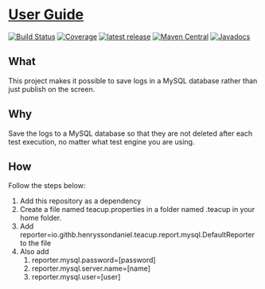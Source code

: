 # [User Guide](https://henryssondaniel.github.io/teacup.github.io/)
[![Build Status](https://travis-ci.com/HenryssonDaniel/teacup-java-report-mysql.svg?branch=master)](https://travis-ci.com/HenryssonDaniel/teacup-java-report-mysql)
[![Coverage](https://sonarcloud.io/api/project_badges/measure?project=HenryssonDaniel_teacup-java-report-mysql&metric=coverage)](https://sonarcloud.io/dashboard?id=HenryssonDaniel_teacup-java-report-mysql)
[![latest release](https://img.shields.io/badge/release%20notes-1.0.1-yellow.svg)](https://github.com/HenryssonDaniel/teacup-java-report-mysql/blob/master/doc/release-notes/official.md)
[![Maven Central](https://img.shields.io/maven-central/v/io.github.henryssondaniel.teacup.report/mysql.svg)](http://search.maven.org/#search%7Cgav%7C1%7Cg%3A%22io.github.henryssondaniel.teacup.report%22%20AND%20a%3A%22mysql%22)
[![Javadocs](https://www.javadoc.io/badge/io.github.henryssondaniel.teacup.report/mysql.svg)](https://www.javadoc.io/doc/io.github.henryssondaniel.teacup.report/mysql)
## What ##
This project makes it possible to save logs in a MySQL database rather than just publish on the
screen.
## Why ##
Save the logs to a MySQL database so that they are not deleted after each test execution, no matter
what test engine you are using.
## How ##
Follow the steps below:
1. Add this repository as a dependency
1. Create a file named teacup.properties in a folder named .teacup in your home folder.
1. Add reporter=io.githb.henryssondaniel.teacup.report.mysql.DefaultReporter to the file
1. Also add
   1. reporter.mysql.password=[password]
   1. reporter.mysql.server.name=[name]
   1. reporter.mysql.user=[user]